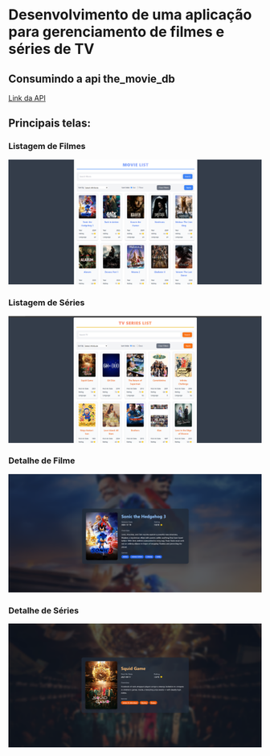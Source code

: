 <h1>Desenvolvimento de uma aplicação para gerenciamento de filmes e séries de TV</h1>
<h2>Consumindo a api the_movie_db</h2>
<a href="https://developer.themoviedb.org/reference/intro/getting-started">Link da API</a>
<h2>Principais telas:</h2>
<h3>Listagem de Filmes</h3>

![Tela Filmes](./images/tela_filmes.png)

<h3>Listagem de Séries</h3>

![Tela Series](./images/tela_series.png)

<h3>Detalhe de Filme</h3>

![Detalhe Filmes](./images/detalhe_filme.png)

<h3>Detalhe de Séries</h3>

![Detalhe Series](./images/tela_detalhe_serie.png)

